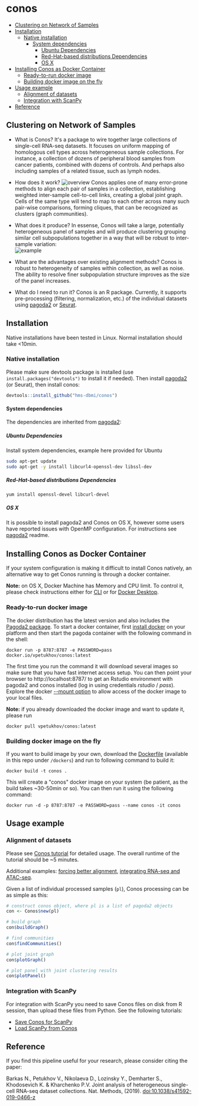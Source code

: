 # conos

- [Clustering on Network of Samples](#clustering-on-network-of-samples)
- [Installation](#installation)
  * [Native installation](#native-installation)
    + [System dependencies](#system-dependencies)
      - [Ubuntu Dependencies](#ubuntu-dependencies)
      - [Red-Hat-based distributions Dependencies](#red-hat-based-distributions-dependencies)
      - [OS X](#os-x)
- [Installing Conos as Docker Container](#installing-conos-as-docker-container)
  * [Ready-to-run docker image](#ready-to-run-docker-image)
  * [Building docker image on the fly](#building-docker-image-on-the-fly)
- [Usage example](#usage-example)
  * [Alignment of datasets](#alignment-of-datasets)
  * [Integration with ScanPy](#integration-with-scanpy)
- [Reference](#reference)
  
## Clustering on Network of Samples

* What is Conos? 
It's a package to wire together large collections of single-cell RNA-seq datasets. It focuses on uniform mapping of homologous cell types across heterogeneous sample collections. For instance, a collection of dozens of peripheral blood samples from cancer patients, combined with dozens of controls. And perhaps also including samples of a related tissue, such as lymph nodes.

* How does it work? 
![overview](http://pklab.med.harvard.edu/peterk/conos/Figure1_take3.pk.png)
Conos applies one of many error-prone methods to align each pair of samples in a collection, establishing weighted inter-sample cell-to-cell links, creating a global joint graph. Cells of the same type will tend to map to each other across many such pair-wise comparisons, forming cliques, that can be recognized as clusters (graph communities). 

* What does it produce?
In essense, Conos will take a large, potentially heterogeneous panel of samples and will produce clustering grouping similar cell subpopulations together in a way that will be robust to inter-sample variation:  
![example](http://pklab.med.harvard.edu/peterk/conos/bm_uniform_labels_trim.png)

* What are the advantages over existing alignment methods? 
Conos is robust to heterogeneity of samples within collection, as well as noise. The ability to resolve finer subpopulation structure improves as the size of the panel increases.

* What do I need to run it?
Conos is an R package. Currently, it supports pre-processing (filtering, normalization, etc.) of the individual datasets using [pagoda2](https://github.com/hms-dbmi/pagoda2) or [Seurat](https://satijalab.org/seurat/).

## Installation

Native installations have been tested in Linux. Normal installation should take <10min.

### Native installation

Please make sure devtools package is installed (use `install.packages("devtools")` to install it if needed).
Then install [pagoda2](https://github.com/hms-dbmi/pagoda2) (or Seurat), then install conos:
```r
devtools::install_github("hms-dbmi/conos")
```

#### System dependencies

The dependencies are inherited from [pagoda2](https://github.com/hms-dbmi/pagoda2):

##### Ubuntu Dependencies

Install system dependencies, example here provided for Ubuntu
```sh
sudo apt-get update
sudo apt-get -y install libcurl4-openssl-dev libssl-dev
```

##### Red-Hat-based distributions Dependencies

```sh
yum install openssl-devel libcurl-devel
```

##### OS X

It is possible to install pagoda2 and Conos on OS X, however some users have reported issues with OpenMP configuration. For instructions see [pagoda2](https://github.com/hms-dbmi/pagoda2#mac-dependencies) readme.

## Installing Conos as Docker Container

If your system configuration is making it difficult to install Conos natively, an alternative way to get Conos running is through a docker container.

**Note:** on OS X, Docker Machine has Memory and CPU limit. To control it, please check instructions either for [CLI](https://stackoverflow.com/questions/32834082/how-to-increase-docker-machine-memory-mac/32834453#32834453) or for [Docker Desktop](https://docs.docker.com/docker-for-mac/#advanced).

### Ready-to-run docker image

The docker distribution has the latest version and also includes the [Pagoda2 package](https://github.com/hms-dbmi/pagoda2). To start a docker container, first [install docker](https://docs.docker.com/install/) on your platform and then start the pagoda container with the following command in the shell:

```
docker run -p 8787:8787 -e PASSWORD=pass docker.io/vpetukhov/conos:latest
```

The first time you run the command it will download several images so make sure that you have fast internet access setup. You can then point your browser to http://localhost:8787/ to get an Rstudio environment with pagoda2 and conos installed (log in using credentials *rstudio* / *pass*). Explore the docker [--mount option]([https://docs.docker.com/storage/volumes/) to allow access of the docker image to your local files.

**Note:** if you already downloaded the docker image and want to update it, please run 
```
docker pull vpetukhov/conos:latest
```

### Building docker image on the fly

If you want to build image by your own, download the [Dockerfile](https://github.com/hms-dbmi/conos/blob/master/dockers/Dockerfile) (available in this repo under `/dockers`) and run to following command to build it:
```
docker build -t conos .
```
This will create a "conos" docker image on your system (be patient, as the build takes ~30-50min or so).
You can then run it using the following command:
```
docker run -d -p 8787:8787 -e PASSWORD=pass --name conos -it conos
```

## Usage example

### Alignment of datasets

Please see [Conos tutorial](vignettes/walkthrough.md) for detailed usage. The overall runtime of the tutorial should be ~5 minutes.

Additional examples: [forcing better alignment](vignettes/adjust_alignment_strength.md), [integrating RNA-seq and ATAC-seq](http://pklab.med.harvard.edu/peterk/conos/atac_rna/example.html).

Given a list of individual processed samples (`pl`), Conos processing can be as simple as this:
```r
# construct conos object, where pl is a list of pagoda2 objects 
con <- Conos$new(pl)

# build graph
con$buildGraph()

# find communities
con$findCommunities()

# plot joint graph
con$plotGraph()

# plot panel with joint clustering results
con$plotPanel()
```

### Integration with ScanPy

For integration with ScanPy you need to save Conos files on disk from R session, 
than upload these files from Python. See the following tutorials:
- [Save Conos for ScanPy](vignettes/scanpy_integration.Rmd)
- [Load ScanPy from Conos](vignettes/scanpy_integration.ipynb)

## Reference

If you find this pipeline useful for your research, please consider citing the paper:

Barkas N., Petukhov V., Nikolaeva D., Lozinsky Y., Demharter S., Khodosevich K. & Kharchenko P.V. Joint analysis of heterogeneous single-cell RNA-seq dataset collections. Nat. Methods, (2019). [doi:10.1038/s41592-019-0466-z](https://doi.org/10.1038/s41592-019-0466-z)
